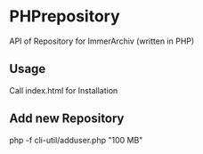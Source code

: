 # PHPrepository

API of Repository for ImmerArchiv (written in PHP)

## Usage

Call index.html for Installation




## Add new Repository
php -f cli-util/adduser.php <username> "100 MB"

